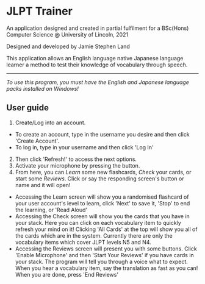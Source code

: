 # JLPT Trainer
An application designed and created in partial fulfilment for a BSc(Hons) Computer Science @ University of Lincoln, 2021

Designed and developed by Jamie Stephen Land

This application allows an English language native Japanese language learner a method to test their knowledge of vocabulary through speech.

---

*To use this program, you must have the English and Japanese language packs installed on Windows!*

## User guide
1. Create/Log into an account.
- To create an account, type in the username you desire and then click 'Create Account'.
- To log in, type in your username and then click 'Log In'
2. Then click 'Refresh!' to access the next options.
3. Activate your microphone by pressing the button.
4. From here, you can *Learn* some new flashcards, *Check* your cards, or start some *Reviews*. Click or say the responding screen's button or name and it will open!
- Accessing the Learn screen will show you a randomised flashcard of your user account's level to learn, click 'Next' to save it, 'Stop' to end the learning, or 'Read Aloud'
- Accessing the Check screen will show you the cards that you have in your stack. Here you can click on each vocabulary item to quickly refresh your mind on it! Clicking 'All Cards' at the top will show you all of the cards which are in the system. Currently there are only the vocabulary items which cover JLPT levels N5 and N4.
- Accessing the Reviews screen will present you with some buttons. Click 'Enable Microphone' and then 'Start Your Reviews' if you have cards in your stack. The program will tell you through a voice what to expect. When you hear a vocabulary item, say the translation as fast as you can! When you are done, press 'End Reviews'